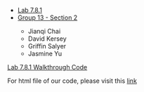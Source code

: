 
<ul class = "nav nav-tabs">

<li class = "active"><a href = "#">Lab 7.8.1</a></li>

<li><a href = "#"> Group 13 - Section 2 </a></li>

- Jianqi Chai
- David Kersey
- Griffin Salyer
- Jasmine Yu

</ul>


[Lab 7.8.1 Walkthrough Code](/code/G13_TP1.R)


For html file of our code, please visit this [link](/code/polyandstepR.html)
